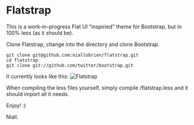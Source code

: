 Flatstrap
=========

This is a work-in-progress Flat UI "inspiried" theme for Bootstrap, but in 100% less (as it should be).

Clone Flatstrap, change into the directory and clone Bootstrap.

	git clone git@github.com:niallobrien/flatstrap.git
	cd flatstrap
	git clone git://github.com/twitter/bootstrap.git

It currently looks like this:
![Flatstrap](http://dl.dropbox.com/u/14373373/Screenshots/1v.png?raw=true)

When compiling the less files yourself, simply compile /flatstrap.less and it should import all it needs.

Enjoy! :)

Niall.
